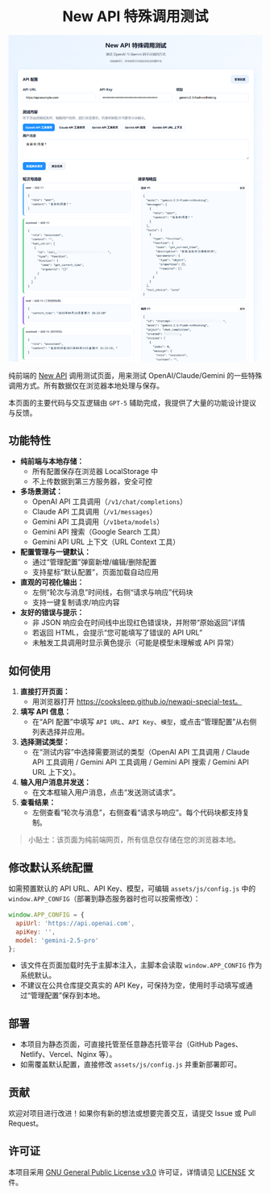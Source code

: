 <h1 align="center">New API 特殊调用测试</h1>

<div align="center">
    <img src="example.png" alt="使用示例" />
</div>

纯前端的 [New API](https://github.com/QuantumNous/new-api) 调用测试页面，用来测试 OpenAI/Claude/Gemini 的一些特殊调用方式。所有数据仅在浏览器本地处理与保存。

本页面的主要代码与交互逻辑由 `GPT-5` 辅助完成，我提供了大量的功能设计提议与反馈。

## 功能特性

- **纯前端与本地存储：**
  - 所有配置保存在浏览器 LocalStorage 中
  - 不上传数据到第三方服务器，安全可控
- **多场景测试：**
  - OpenAI API 工具调用（`/v1/chat/completions`）
  - Claude API 工具调用（`/v1/messages`）
  - Gemini API 工具调用（`/v1beta/models`）
  - Gemini API 搜索（Google Search 工具）
  - Gemini API URL 上下文（URL Context 工具）
- **配置管理与一键默认：**
  - 通过“管理配置”弹窗新增/编辑/删除配置
  - 支持星标“默认配置”，页面加载自动应用
- **直观的可视化输出：**
  - 左侧“轮次与消息”时间线，右侧“请求与响应”代码块
  - 支持一键复制请求/响应内容
- **友好的错误与提示：**
  - 非 JSON 响应会在时间线中出现红色错误块，并附带“原始返回”详情
  - 若返回 HTML，会提示“您可能填写了错误的 API URL”
  - 未触发工具调用时显示黄色提示（可能是模型未理解或 API 异常）

## 如何使用

1. **直接打开页面：**
   - 用浏览器打开 https://cooksleep.github.io/newapi-special-test。
2. **填写 API 信息：**
   - 在“API 配置”中填写 `API URL`、`API Key`、`模型`，或点击“管理配置”从右侧列表选择并应用。
3. **选择测试类型：**
   - 在“测试内容”中选择需要测试的类型（OpenAI API 工具调用 / Claude API 工具调用 / Gemini API 工具调用 / Gemini API 搜索 / Gemini API URL 上下文）。
4. **输入用户消息并发送：**
   - 在文本框输入用户消息，点击“发送测试请求”。
5. **查看结果：**
   - 左侧查看“轮次与消息”，右侧查看“请求与响应”。每个代码块都支持复制。

> 小贴士：该页面为纯前端网页，所有信息仅存储在您的浏览器本地。

## 修改默认系统配置

如需预置默认的 API URL、API Key、模型，可编辑 `assets/js/config.js` 中的 `window.APP_CONFIG`（部署到静态服务器时也可以按需修改）：

```js
window.APP_CONFIG = {
  apiUrl: 'https://api.openai.com',
  apiKey: '',
  model: 'gemini-2.5-pro'
};
```

- 该文件在页面加载时先于主脚本注入，主脚本会读取 `window.APP_CONFIG` 作为系统默认。
- 不建议在公共仓库提交真实的 API Key，可保持为空，使用时手动填写或通过“管理配置”保存到本地。

## 部署

- 本项目为静态页面，可直接托管至任意静态托管平台（GitHub Pages、Netlify、Vercel、Nginx 等）。
- 如需覆盖默认配置，直接修改 `assets/js/config.js` 并重新部署即可。

## 贡献

欢迎对项目进行改进！如果你有新的想法或想要完善交互，请提交 Issue 或 Pull Request。

## 许可证

本项目采用 [GNU General Public License v3.0](https://www.gnu.org/licenses/gpl-3.0.html) 许可证，详情请见 [LICENSE](LICENSE) 文件。
